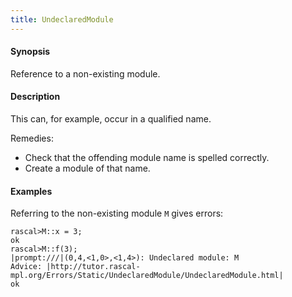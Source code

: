 ```yaml
---
title: UndeclaredModule
---
```


#### Synopsis

Reference to a non-existing module.

#### Description

This can, for example, occur in a qualified name.

Remedies:

*  Check that the offending module name is spelled correctly.
*  Create a module of that name.

#### Examples

Referring to the non-existing module `M` gives errors:

```rascal-shell ,error
rascal>M::x = 3;
ok
rascal>M::f(3);
|prompt:///|(0,4,<1,0>,<1,4>): Undeclared module: M
Advice: |http://tutor.rascal-mpl.org/Errors/Static/UndeclaredModule/UndeclaredModule.html|
ok
```

